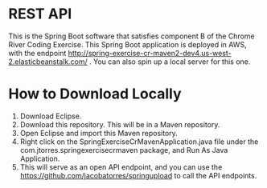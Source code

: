 # REST API  
This is the Spring Boot software that satisfies component B of the Chrome River Coding Exercise. This Spring Boot application is deployed in AWS, with the endpoint http://spring-exercise-cr-maven2-dev4.us-west-2.elasticbeanstalk.com/ . You can also spin up a local server for this one.

# How to Download Locally
1. Download Eclipse.
2. Download this repository. This will be in a Maven repository.
3. Open Eclipse and import this Maven repository.
4. Right click on the SpringExerciseCrMavenApplication.java file under the com.jtorres.springexercisecrmaven package, and Run As Java Application. 
5. This will serve as an open API endpoint, and you can use the https://github.com/jacobatorres/springupload to call the API endpoints. 
